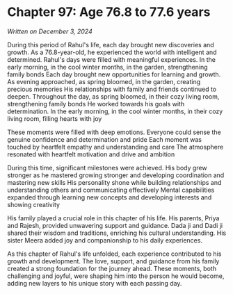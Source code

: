 # Chapter 97: Age 76.8 to 77.6 years

_Written on December 3, 2024_

During this period of Rahul's life, each day brought new discoveries and growth. As a 76.8-year-old, he experienced the world with intelligent and determined. Rahul's days were filled with meaningful experiences. In the early morning, in the cool winter months, in the garden, strengthening family bonds Each day brought new opportunities for learning and growth. As evening approached, as spring bloomed, in the garden, creating precious memories His relationships with family and friends continued to deepen. Throughout the day, as spring bloomed, in their cozy living room, strengthening family bonds He worked towards his goals with determination. In the early morning, in the cool winter months, in their cozy living room, filling hearts with joy 

These moments were filled with deep emotions. Everyone could sense the genuine confidence and determination and pride Each moment was touched by heartfelt empathy and understanding and care The atmosphere resonated with heartfelt motivation and drive and ambition 

During this time, significant milestones were achieved. His body grew stronger as he mastered growing stronger and developing coordination and mastering new skills His personality shone while building relationships and understanding others and communicating effectively Mental capabilities expanded through learning new concepts and developing interests and showing creativity 

His family played a crucial role in this chapter of his life. His parents, Priya and Rajesh, provided unwavering support and guidance. Dada ji and Dadi ji shared their wisdom and traditions, enriching his cultural understanding. His sister Meera added joy and companionship to his daily experiences. 

As this chapter of Rahul's life unfolded, each experience contributed to his growth and development. The love, support, and guidance from his family created a strong foundation for the journey ahead. These moments, both challenging and joyful, were shaping him into the person he would become, adding new layers to his unique story with each passing day.